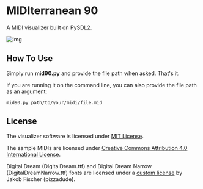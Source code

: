 # MIDIterranean 90
A MIDI visualizer built on PySDL2.

![img](https://user-images.githubusercontent.com/80536083/226121835-27dfa707-98d8-431f-ad1d-eb8f11b45bc3.jpg)

## How To Use
Simply run **mid90.py** and provide the file path when asked. That's it.

If you are running it on the command line, you can also provide the file path as an argument:
```
mid90.py path/to/your/midi/file.mid
```

## License
The visualizer software is licensed under [MIT License](https://github.com/arda-guler/MIDIterranean90/blob/master/LICENSE).

The sample MIDIs are licensed under [Creative Commons Attribution 4.0 International License](https://creativecommons.org/licenses/by/4.0/).

Digital Dream (DigitalDream.ttf) and Digital Dream Narrow (DigitalDreamNarrow.ttf) fonts are licensed under a [custom license](https://github.com/arda-guler/MIDIterranean90/blob/master/data/fonts/LICENSE_FONTS.txt) by Jakob Fischer (pizzadude).
